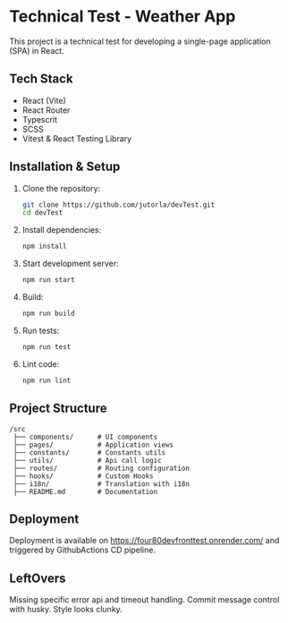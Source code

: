 # **Technical Test - Weather App**  

This project is a technical test for developing a single-page application (SPA) in React.

## **Tech Stack**  
- React (Vite)  
- React Router  
- Typescrit 
- SCSS  
- Vitest & React Testing Library

## **Installation & Setup**  
1. Clone the repository:  
   ```sh
   git clone https://github.com/jutorla/devTest.git
   cd devTest
   ```  
2. Install dependencies:  
   ```sh
   npm install
   ```  
3. Start development server:  
   ```sh
   npm run start
   ```  
4. Build:  
   ```sh
   npm run build
   ```  
5. Run tests:  
   ```sh
   npm run test
   ```  
6. Lint code:  
   ```sh
   npm run lint
   ```  
## **Project Structure**  
```
/src  
 ├── components/      # UI components  
 ├── pages/           # Application views
 ├── constants/       # Constants utils
 ├── utils/           # Api call logic 
 ├── routes/          # Routing configuration  
 ├── hooks/           # Custom Hooks  
 ├── i18n/            # Translation with i18n  
 ├── README.md        # Documentation  
```
## **Deployment**  
Deployment is available on https://four80devfronttest.onrender.com/ and
triggered by GithubActions CD pipeline.

## **LeftOvers**  
Missing specific error api and timeout handling.
Commit message control with husky.
Style looks clunky.